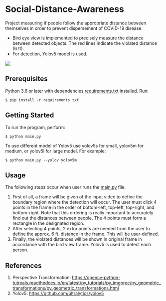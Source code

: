 # Social-Distance-Awareness
Project measuring if people follow the appropriate distance between themselves in order to prevent dispersement of COVID-19 disease.

- Bird eye view is implemented to precisely measure the distance between detected objects. The red lines indicate the violated distance (6 ft).
- For detection, Yolov5 model is used.

<img src='imgs/SDAware.gif'>

## Prerequisites

Python 3.6 or later with dependencies [requirements.txt](requirements.txt) installed. Run:

```
$ pip install -r requirements.txt
```

## Getting Started

To run the program, perform:

```
$ python main.py
```

To use different model of Yolov5 use yolov5s for small, yolov5m for medium, or yolov5l for large model. For example:

```
$ python main.py --yolov yolov5m
```

## Usage


The following steps occur when user runs the [main.py](main.py) file:

1. First of all, a frame will be given of the input video to define the boundary region where the detection will occur. The user must click 4 points in the frame in the order of bottom-left, top-left, top-right, and bottom-right. Note that this ordering is really important to accurately find out the distances between people. The 4 points must form a rectangle in the designated region. 
2. After selecting 4 points, 2 extra points are needed from the user to define the approx. 6 ft. distance in the frame. This will be user-defined.
3. Finally, the violated distances will be shown in original frame in accordance with the bird view frame. Yolov5 is used to detect each person.

## References

1. Perspective Transformation: https://opencv-python-tutroals.readthedocs.io/en/latest/py_tutorials/py_imgproc/py_geometric_transformations/py_geometric_transformations.html
2. Yolov5: https://github.com/ultralytics/yolov5